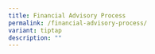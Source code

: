 ```yaml
---
title: Financial Advisory Process
permalink: /financial-advisory-process/
variant: tiptap
description: ""
---
```

